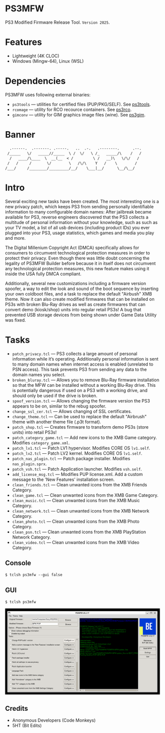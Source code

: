 PS3MFW
======

PS3 Modified Firmware Release Tool. `Version 2025`.

# Features

* Lightweight (4K CLOC)
* Windows (Mingw-64), Linux (WSL)

# Dependencies

PS3MFW uses following external binaries:

* `ps3tools` — utilities for certified files (PUP/PKG/SELF). See <a href="https://github.com/BitEdits/ps3tools">ps3tools</a>.
* `rcomage` — utility for RCO recource containers. See <a href="https://github.com/BitEdits/ps3tools">ps3rco</a>.
* `gimconv` — utility for GIM graphics image files (wine). See <a href="https://github.com/BitEdits/ps3tools">ps3gim</a>.

# Banner

```
  .------.  .-------. .-----.   ..  .-.   .--------.      .--.
 /_____   \/   _____//_____  \ /  \/   \ /_   _____/\    /   /
  /   ____/\____  \  __(__  < /         \ /   __)\   \/\/   / 
 /   /     /       \/        \   /\/\    Y   /    \        /  
/___/     /________/_________/__/    \___|__/      \__/\__/   
```

# Intro

Several exciting new tasks have been created. The most interesting one is a new privacy patch,
which keeps PS3 from sending personally identifiable information to many configurable domain
names: After jailbreak became available for PS3, reverse engineers discovered that the PS3
collects a multitude of personal information without your knowledge, such as such as your
TV model, a list of all usb devices (including product IDs) you ever plugged into your PS3,
usage statistics, which games and media you play and more.

The Digital Millenium Copyright Act (DMCA) specifically allows for consumers to circumvent
technological protection measures in order to protect their privacy. Even though there was
little doubt concerning the legality of PS3MFW Builder before because it in itself does not
circumvent any technological protection measures, this new feature makes using it inside the
USA fully DMCA compliant.

Additionally, several new customizations including a firmware version spoofer, a way to
edit the look and sound of the boot sequence by inserting your own coldboot files, and a
task to replace the default "Airbush" XMB theme. Now it can also create modified firmwares
that can be installed on PS3s with broken Blu-Ray drives as well as create firmwares that
can convert demo (kiosk/shop) units into regular retail PS3s! A bug that prevented USB
storage devices from being shown under Game Data Utility was fixed.

# Tasks

* `patch_privacy.tcl` — PS3 collects a large amount of personal information while it’s operating. Additionally personal information is sent to many domain names when internet access is enabled (unrelated to PSN access). This task prevents PS3 from sending any data to the domain names you select.
* `broken_bluray.tcl` — Allows you to remove Blu-Ray firmware installation so that the MFW can be installed without a working Blu-Ray drive. This is potentially dangerous if used on a PS3 with a working drive, and should only be used if the drive is broken.
* `spoof_version.tcl` — Allows changing the firmware version the PS3 appears to be on, similar to the rebug spoofer.
* `change_ssl_cer.tcl` — Allows changing of SSL certificates.
* `change_theme.tcl` — Can be used to replace the default "Airbrush" theme with another theme file (.p3t format).
* `patch_shop.tcl` — Creates firmware to transform demo PS3s (store units) into retail PS3s!
* `patch_category_game.tcl` — Add new icons to the XMB Game category. Modifies `category_game.xml`.
* `patch_lv1.tcl` — Patch LV1 hypervisor. Modifies CORE OS `lv1.self`.
* `patch_lv2.tcl` — Patch LV2 kernel. Modifies CORE OS `lv1.self`.
* `patch_nas_plugin.tcl` — Patch package installer. Modifies `nas_plugin.sprx`.
* `patch_vsh.tcl` — Patch Application launcher. Modifies `vsh.self`.
* `add_license_msg.tcl` — Modifies PUP license.xml. Add a custom message to the 'New Features' installation screen.
* `clean_friends.tcl` — Clean unwanted icons from the XMB Friends Category.
* `clean_game.tcl` — Clean unwanted icons from the XMB Game Category.
* `clean_music.tcl` — Clean unwanted icons from the XMB Music Category.
* `clean_network.tcl` — Clean unwanted icons from the XMB Network Category.
* `clean_photo.tcl` — Clean unwanted icons from the XMB Photo Category.
* `clean_psn.tcl` — Clean unwanted icons from the XMB PlayStation Network Category.
* `clean_video.tcl` — Clean unwanted icons from the XMB Video Category.

Console
-------

```
$ tclsh ps3mfw --gui false
```

GUI
---

```
$ tclsh ps3mfw
```

![image](images/ps3mfw.png)

Credits
-------

* Anonymous Developers (Code Monkeys)
* 5HT (Bit Edits)
